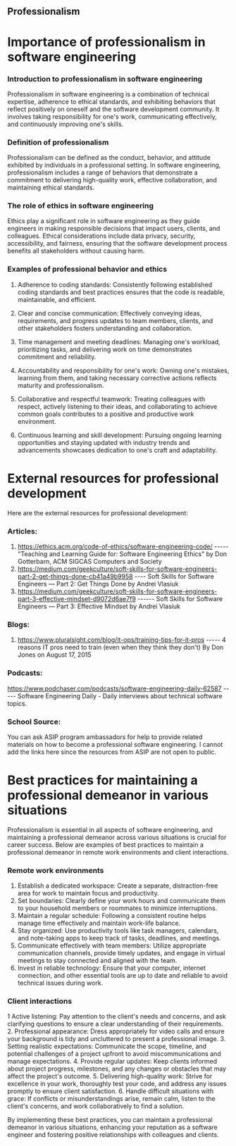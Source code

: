 ## Professionalism

# Importance of professionalism in software engineering

### Introduction to professionalism in software engineering
Professionalism in software engineering is a combination of technical expertise, adherence to ethical standards, and exhibiting behaviors that reflect positively on oneself and the software development community. It involves taking responsibility for one's work, communicating effectively, and continuously improving one's skills.

### Definition of professionalism
Professionalism can be defined as the conduct, behavior, and attitude exhibited by individuals in a professional setting. In software engineering, professionalism includes a range of behaviors that demonstrate a commitment to delivering high-quality work, effective collaboration, and maintaining ethical standards.

### The role of ethics in software engineering
Ethics play a significant role in software engineering as they guide engineers in making responsible decisions that impact users, clients, and colleagues. Ethical considerations include data privacy, security, accessibility, and fairness, ensuring that the software development process benefits all stakeholders without causing harm.

### Examples of professional behavior and ethics

1. Adherence to coding standards: Consistently following established coding standards and best practices ensures that the code is readable, maintainable, and efficient.

2. Clear and concise communication: Effectively conveying ideas, requirements, and progress updates to team members, clients, and other stakeholders fosters understanding and collaboration.

3. Time management and meeting deadlines: Managing one's workload, prioritizing tasks, and delivering work on time demonstrates commitment and reliability.

4. Accountability and responsibility for one's work: Owning one's mistakes, learning from them, and taking necessary corrective actions reflects maturity and professionalism.

5. Collaborative and respectful teamwork: Treating colleagues with respect, actively listening to their ideas, and collaborating to achieve common goals contributes to a positive and productive work environment.

6. Continuous learning and skill development: Pursuing ongoing learning opportunities and staying updated with industry trends and advancements showcases dedication to one's craft and adaptability.

# External resources for professional development

Here are the external resources for professional development:

### Articles:
1. https://ethics.acm.org/code-of-ethics/software-engineering-code/ ----- "Teaching and Learning Guide for: Software Engineering Ethics" by Don Gotterbarn, ACM SIGCAS Computers and Society
2. https://medium.com/geekculture/soft-skills-for-software-engineers-part-2-get-things-done-cb41a49b9958 ---- Soft Skills for Software Engineers — Part 2: Get Things Done by Andrei Vlasiuk
3. https://medium.com/geekculture/soft-skills-for-software-engineers-part-3-effective-mindset-d9072d6ae7f9 ------ Soft Skills for Software Engineers — Part 3: Effective Mindset by Andrei Vlasiuk


### Blogs:
1. https://www.pluralsight.com/blog/it-ops/training-tips-for-it-pros ----- 4 reasons IT pros need to train (even when they think they don't) By Don Jones on August 17, 2015

### Podcasts:
https://www.podchaser.com/podcasts/software-engineering-daily-62587 ----- Software Engineering Daily - Daily interviews about technical software topics.

### School Source:
You can ask ASIP program ambassadors for help to provide related materials on how to become a professional software engineering. I cannot add the links here since the resources from ASIP are not open to public.


# Best practices for maintaining a professional demeanor in various situations

Professionalism is essential in all aspects of software engineering, and maintaining a professional demeanor across various situations is crucial for career success. Below are examples of best practices to maintain a professional demeanor in remote work environments and client interactions.

### Remote work environments
1. Establish a dedicated workspace: Create a separate, distraction-free area for work to maintain focus and productivity.
2.  Set boundaries: Clearly define your work hours and communicate them to your household members or roommates to minimize interruptions.
3. Maintain a regular schedule: Following a consistent routine helps manage time effectively and maintain work-life balance.
4. Stay organized: Use productivity tools like task managers, calendars, and note-taking apps to keep track of tasks, deadlines, and meetings.
5. Communicate effectively with team members: Utilize appropriate communication channels, provide timely updates, and engage in virtual meetings to stay connected and aligned with the team.
6. Invest in reliable technology: Ensure that your computer, internet connection, and other essential tools are up to date and reliable to avoid technical issues during work.

### Client interactions
1 Active listening: Pay attention to the client's needs and concerns, and ask clarifying questions to ensure a clear understanding of their requirements.
2. Professional appearance: Dress appropriately for video calls and ensure your background is tidy and uncluttered to present a professional image.
3. Setting realistic expectations: Communicate the scope, timeline, and potential challenges of a project upfront to avoid miscommunications and manage expectations.
4. Provide regular updates: Keep clients informed about project progress, milestones, and any changes or obstacles that may affect the project's outcome.
5. Delivering high-quality work: Strive for excellence in your work, thoroughly test your code, and address any issues promptly to ensure client satisfaction.
6. Handle difficult situations with grace: If conflicts or misunderstandings arise, remain calm, listen to the client's concerns, and work collaboratively to find a solution.

By implementing these best practices, you can maintain a professional demeanor in various situations, enhancing your reputation as a software engineer and fostering positive relationships with colleagues and clients.



